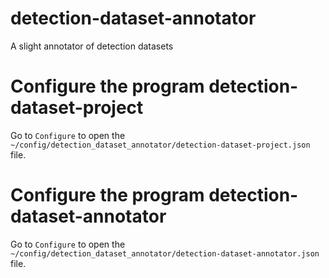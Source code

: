 # detection-dataset-annotator

A slight annotator of detection datasets

# Configure the program detection-dataset-project

Go to `Configure` to open the `~/config/detection_dataset_annotator/detection-dataset-project.json` file. 

# Configure the program detection-dataset-annotator

Go to `Configure` to open the `~/config/detection_dataset_annotator/detection-dataset-annotator.json` file. 



